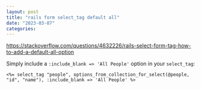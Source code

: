 ```yaml
---
layout: post
title: "rails form select_tag default all"
date: "2023-03-07"
categories: 
---
```

<p><a href="https://stackoverflow.com/questions/4632226/rails-select-form-tag-how-to-add-a-default-all-option">https://stackoverflow.com/questions/4632226/rails-select-form-tag-how-to-add-a-default-all-option</a></p>

<p>Simply include a <code>:include_blank =&gt; &#39;All People&#39;</code> option in your <code>select_tag</code>:</p>

<pre>
<code>&lt;%= select_tag &quot;people&quot;, options_from_collection_for_select(@people, &quot;id&quot;, &quot;name&quot;), :include_blank =&gt; &#39;All People&#39; %&gt;</code></pre>

<p>&nbsp;</p>


